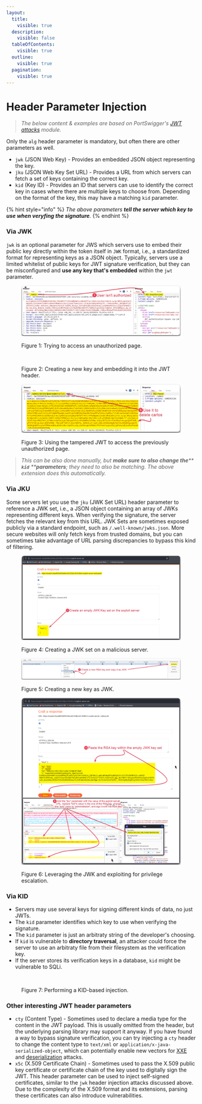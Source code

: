 ```yaml
---
layout:
  title:
    visible: true
  description:
    visible: false
  tableOfContents:
    visible: true
  outline:
    visible: true
  pagination:
    visible: true
---
```


# Header Parameter Injection

> _The below content & examples are based on PortSwigger's_ [_JWT attacks_](https://portswigger.net/web-security/jwt) _module._

Only the `alg` header parameter is mandatory, but often there are other parameters as well.

* `jwk` (JSON Web Key) - Provides an embedded JSON object representing the key.
* `jku` (JSON Web Key Set URL) - Provides a URL from which servers can fetch a set of keys containing the correct key.
* `kid` (Key ID) - Provides an ID that servers can use to identify the correct key in cases where there are multiple keys to choose from. Depending on the format of the key, this may have a matching `kid` parameter.

{% hint style="info" %}
_The above parameters **tell the server which key to use when veryfing the signature**._
{% endhint %}

### Via JWK <a href="#via-jwk" id="via-jwk"></a>

`jwk` is an optional parameter for JWS which servers use to embed their public key directly within the token itself in `JWK` format, i.e., a standardized format for representing keys as a JSON object. Typically, servers use a limited whitelist of public keys for JWT signature verification, but they can be misconfigured and **use any key that's embedded** within the `jwt` parameter.

<figure><img src="../../../../../.gitbook/assets/jwt_jwk_injection_1.png" alt=""><figcaption><p>Figure 1: Trying to access an unauthorized page.</p></figcaption></figure>

<figure><img src="../../../../../.gitbook/assets/jwt_jwk_injection_2.png" alt=""><figcaption><p>Figure 2: Creating a new key and embedding it into the JWT header. </p></figcaption></figure>

<figure><img src="../../../../../.gitbook/assets/jwt_jwk_injection_3.png" alt=""><figcaption><p>Figure 3: Using the tampered JWT to access the previously unauthorized page.</p></figcaption></figure>

> _This can be also done manually, but **make sure to also change the**** ****`kid`**** ****parameters**; they need to also be matching. The above extension does this automatically._

### Via JKU <a href="#via-jku" id="via-jku"></a>

Some servers let you use the `jku` (JWK Set URL) header parameter to reference a JWK set, i.e., a JSON object containing an array of JWKs representing different keys. When verifying the signature, the server fetches the relevant key from this URL. JWK Sets are sometimes exposed publicly via a standard endpoint, such as `/.well-known/jwks.json`. More secure websites will only fetch keys from trusted domains, but you can sometimes take advantage of URL parsing discrepancies to bypass this kind of filtering.

<figure><img src="../../../../../.gitbook/assets/jwt_jku_injection_1.png" alt=""><figcaption><p>Figure 4: Creating a JWK set on a malicious server.</p></figcaption></figure>

<figure><img src="../../../../../.gitbook/assets/jwt_jku_injection_2.png" alt=""><figcaption><p>Figure 5: Creating a new key as JWK.</p></figcaption></figure>

<figure><img src="../../../../../.gitbook/assets/jwt_jku_injection_3.png" alt=""><figcaption><p>Figure 6: Leveraging the JWK and exploiting for privilege escalation. </p></figcaption></figure>

### Via KID <a href="#via-kid" id="via-kid"></a>

* Servers may use several keys for signing different kinds of data, no just JWTs.
* The `kid` parameter identifies which key to use when verifying the signature.
* The `kid` parameter is just an arbitraty string of the developer's choosing.
* If `kid` is vulnerable to **directory traversal**, an attacker could force the server to use an arbitraty file from their filesystem as the verification key.
* If the server stores its verification keys in a database, `kid` might be vulnerable to SQLi.

<figure><img src="https://x7331.gitbook.io/~gitbook/image?url=https%3A%2F%2F3960676229-files.gitbook.io%2F%7E%2Ffiles%2Fv0%2Fb%2Fgitbook-x-prod.appspot.com%2Fo%2Fspaces%252FmjLkek16kB60c2WFd5lf%252Fuploads%252FTw29Kkk3jZdCCSBXXTUM%252Fjwt_header_injection_kid.png%3Falt%3Dmedia%26token%3Dfce8ec03-e255-47c7-bf45-32f174606193&#x26;width=768&#x26;dpr=4&#x26;quality=100&#x26;sign=1557cb99&#x26;sv=1" alt=""><figcaption><p>Figure 7: Performing a KID-based injection.</p></figcaption></figure>

### Other interesting JWT header parameters <a href="#other-interesting-jwt-header-parameters" id="other-interesting-jwt-header-parameters"></a>

* `cty` (Content Type) - Sometimes used to declare a media type for the content in the JWT payload. This is usually omitted from the header, but the underlying parsing library may support it anyway. If you have found a way to bypass signature verification, you can try injecting a `cty` header to change the content type to `text/xml` or `application/x-java-serialized-object`, which can potentially enable new vectors for [XXE](https://portswigger.net/web-security/xxe) and [deserialization](https://portswigger.net/web-security/deserialization) attacks.
* `x5c` (X.509 Certificate Chain) - Sometimes used to pass the X.509 public key certificate or certificate chain of the key used to digitally sign the JWT. This header parameter can be used to inject self-signed certificates, similar to the `jwk` header injection attacks discussed above. Due to the complexity of the X.509 format and its extensions, parsing these certificates can also introduce vulnerabilities.
